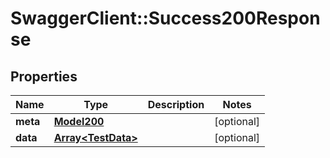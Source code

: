 # SwaggerClient::Success200Response

## Properties
Name | Type | Description | Notes
------------ | ------------- | ------------- | -------------
**meta** | [**Model200**](Model200.md) |  | [optional] 
**data** | [**Array&lt;TestData&gt;**](TestData.md) |  | [optional] 

